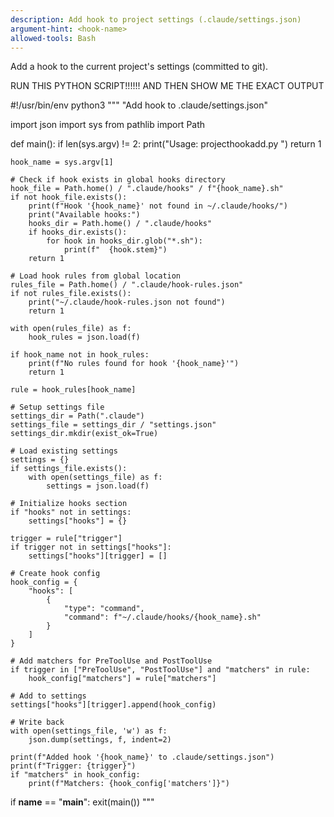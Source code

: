 ```yaml
---
description: Add hook to project settings (.claude/settings.json)
argument-hint: <hook-name>
allowed-tools: Bash
---
```


Add a hook to the current project's settings (committed to git).

RUN THIS PYTHON SCRIPT!!!!!! AND THEN SHOW ME THE EXACT OUTPUT


#!/usr/bin/env python3
"""
"Add hook to .claude/settings.json"

import json
import sys
from pathlib import Path

def main():
    if len(sys.argv) != 2:
        print("Usage: projecthookadd.py <hook-name>")
        return 1
    
    hook_name = sys.argv[1]
    
    # Check if hook exists in global hooks directory
    hook_file = Path.home() / ".claude/hooks" / f"{hook_name}.sh"
    if not hook_file.exists():
        print(f"Hook '{hook_name}' not found in ~/.claude/hooks/")
        print("Available hooks:")
        hooks_dir = Path.home() / ".claude/hooks"
        if hooks_dir.exists():
            for hook in hooks_dir.glob("*.sh"):
                print(f"  {hook.stem}")
        return 1
    
    # Load hook rules from global location
    rules_file = Path.home() / ".claude/hook-rules.json"
    if not rules_file.exists():
        print("~/.claude/hook-rules.json not found")
        return 1
    
    with open(rules_file) as f:
        hook_rules = json.load(f)
    
    if hook_name not in hook_rules:
        print(f"No rules found for hook '{hook_name}'")
        return 1
    
    rule = hook_rules[hook_name]
    
    # Setup settings file
    settings_dir = Path(".claude")
    settings_file = settings_dir / "settings.json"
    settings_dir.mkdir(exist_ok=True)
    
    # Load existing settings
    settings = {}
    if settings_file.exists():
        with open(settings_file) as f:
            settings = json.load(f)
    
    # Initialize hooks section
    if "hooks" not in settings:
        settings["hooks"] = {}
    
    trigger = rule["trigger"]
    if trigger not in settings["hooks"]:
        settings["hooks"][trigger] = []
    
    # Create hook config
    hook_config = {
        "hooks": [
            {
                "type": "command", 
                "command": f"~/.claude/hooks/{hook_name}.sh"
            }
        ]
    }
    
    # Add matchers for PreToolUse and PostToolUse
    if trigger in ["PreToolUse", "PostToolUse"] and "matchers" in rule:
        hook_config["matchers"] = rule["matchers"]
    
    # Add to settings
    settings["hooks"][trigger].append(hook_config)
    
    # Write back
    with open(settings_file, 'w') as f:
        json.dump(settings, f, indent=2)
    
    print(f"Added hook '{hook_name}' to .claude/settings.json")
    print(f"Trigger: {trigger}")
    if "matchers" in hook_config:
        print(f"Matchers: {hook_config['matchers']}")

if __name__ == "__main__":
    exit(main())
"""